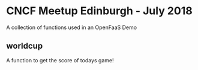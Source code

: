 # CNCF Meetup Edinburgh - July 2018

A collection of functions used in an OpenFaaS Demo

## worldcup

A function to get the score of todays game!
